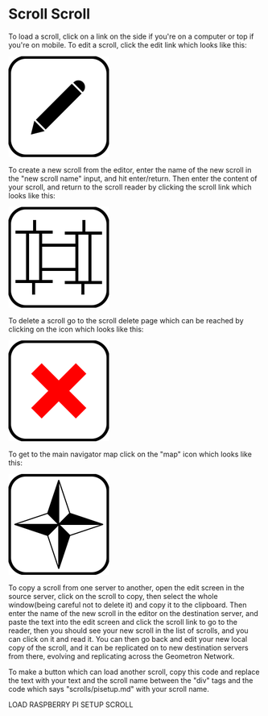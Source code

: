 # Scroll Scroll

To load a scroll, click on a link on the side if you're on a computer or top if you're on mobile.  To edit a scroll, click the edit link which looks like this:

[![](iconsymbols/edit.svg)](scrolleditor.html)

To create a new scroll from the editor, enter the name of the new scroll in the "new scroll name" input, and hit enter/return.  Then enter the content of your scroll, and return to the scroll reader by clicking the scroll link which looks like this:


![](iconsymbols/scroll.svg)

To delete a scroll go to the scroll delete page which can be reached by clicking on the icon which looks like this:

![](iconsymbols/delete.svg)

To get to the main navigator map click on the "map" icon which looks like this:

![](iconsymbols/map.svg)

To copy a scroll from one server to another, open the edit screen in the source server, click on the scroll to copy, then select the whole window(being careful not to delete it) and copy it to the clipboard.  Then enter the name of the new scroll in the editor on the destination server, and paste the text into the edit screen and click the scroll link to go to the reader, then you should see your new scroll in the list of scrolls, and you can click on it and read it.  You can then go back and edit your new local copy of the scroll, and it can be replicated on to new destination servers from there, evolving and replicating across the Geometron Network.  

To make a button which can load another scroll, copy this code and replace the text with your text and the scroll name between the "div" tags and the code which says "scrolls/pisetup.md" with your scroll name.

<div class = "button" onclick = "loadscroll(&#34scrolls/pisetup.md&#34)">LOAD RASPBERRY PI SETUP SCROLL</div>
